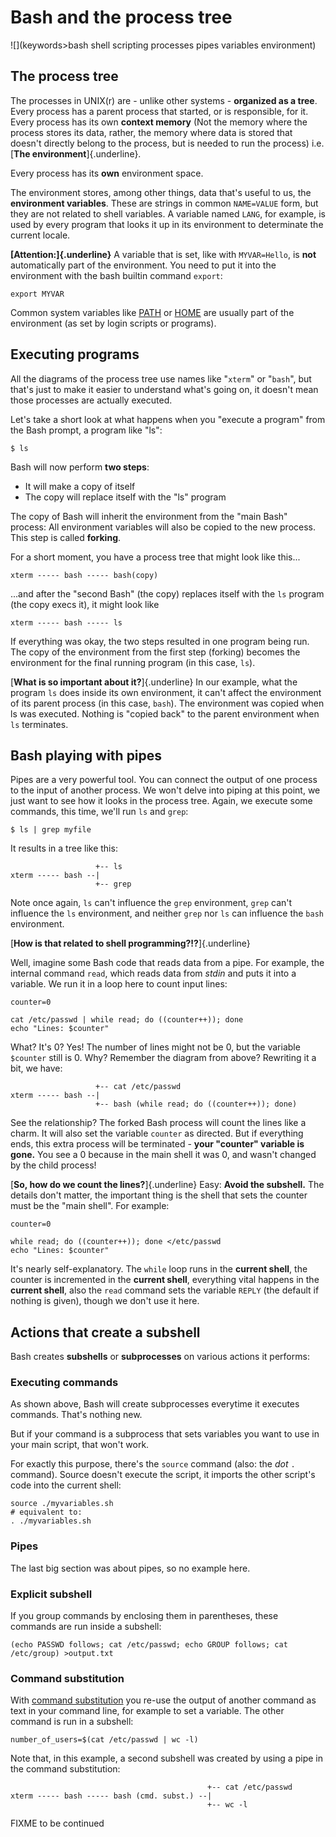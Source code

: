 # Bash and the process tree

![](keywords>bash shell scripting processes pipes variables environment)

## The process tree

The processes in UNIX(r) are - unlike other systems - **organized as a
tree**. Every process has a parent process that started, or is
responsible, for it. Every process has its own **context memory** (Not
the memory where the process stores its data, rather, the memory where
data is stored that doesn\'t directly belong to the process, but is
needed to run the process) i.e. [**The environment**]{.underline}.

Every process has its **own** environment space.

The environment stores, among other things, data that\'s useful to us,
the **environment variables**. These are strings in common `NAME=VALUE`
form, but they are not related to shell variables. A variable named
`LANG`, for example, is used by every program that looks it up in its
environment to determinate the current locale.

**[Attention:]{.underline}** A variable that is set, like with
`MYVAR=Hello`, is **not** automatically part of the environment. You
need to put it into the environment with the bash builtin command
`export`:

    export MYVAR

Common system variables like [PATH](/syntax/shellvars#PATH) or
[HOME](/syntax/shellvars#HOME) are usually part of the environment (as
set by login scripts or programs).

## Executing programs

All the diagrams of the process tree use names like \"`xterm`\" or
\"`bash`\", but that\'s just to make it easier to understand what\'s
going on, it doesn\'t mean those processes are actually executed.

Let\'s take a short look at what happens when you \"execute a program\"
from the Bash prompt, a program like \"ls\":

    $ ls

Bash will now perform **two steps**:

-   It will make a copy of itself
-   The copy will replace itself with the \"ls\" program

The copy of Bash will inherit the environment from the \"main Bash\"
process: All environment variables will also be copied to the new
process. This step is called **forking**.

For a short moment, you have a process tree that might look like
this\...

    xterm ----- bash ----- bash(copy)

\...and after the \"second Bash\" (the copy) replaces itself with the
`ls` program (the copy execs it), it might look like

    xterm ----- bash ----- ls

If everything was okay, the two steps resulted in one program being run.
The copy of the environment from the first step (forking) becomes the
environment for the final running program (in this case, `ls`).

[**What is so important about it?**]{.underline} In our example, what
the program `ls` does inside its own environment, it can\'t affect the
environment of its parent process (in this case, `bash`). The
environment was copied when ls was executed. Nothing is \"copied back\"
to the parent environment when `ls` terminates.

## Bash playing with pipes

Pipes are a very powerful tool. You can connect the output of one
process to the input of another process. We won\'t delve into piping at
this point, we just want to see how it looks in the process tree. Again,
we execute some commands, this time, we\'ll run `ls` and `grep`:

    $ ls | grep myfile

It results in a tree like this:

                       +-- ls
    xterm ----- bash --|
                       +-- grep

Note once again, `ls` can\'t influence the `grep` environment, `grep`
can\'t influence the `ls` environment, and neither `grep` nor `ls` can
influence the `bash` environment.

[**How is that related to shell programming?!?**]{.underline}

Well, imagine some Bash code that reads data from a pipe. For example,
the internal command `read`, which reads data from *stdin* and puts it
into a variable. We run it in a loop here to count input lines:

    counter=0

    cat /etc/passwd | while read; do ((counter++)); done
    echo "Lines: $counter"

What? It\'s 0? Yes! The number of lines might not be 0, but the variable
`$counter` still is 0. Why? Remember the diagram from above? Rewriting
it a bit, we have:

                       +-- cat /etc/passwd
    xterm ----- bash --|
                       +-- bash (while read; do ((counter++)); done)

See the relationship? The forked Bash process will count the lines like
a charm. It will also set the variable `counter` as directed. But if
everything ends, this extra process will be terminated - **your
\"counter\" variable is gone.** You see a 0 because in the main shell it
was 0, and wasn\'t changed by the child process!

[**So, how do we count the lines?**]{.underline} Easy: **Avoid the
subshell.** The details don\'t matter, the important thing is the shell
that sets the counter must be the \"main shell\". For example:

    counter=0

    while read; do ((counter++)); done </etc/passwd
    echo "Lines: $counter"

It\'s nearly self-explanatory. The `while` loop runs in the **current
shell**, the counter is incremented in the **current shell**, everything
vital happens in the **current shell**, also the `read` command sets the
variable `REPLY` (the default if nothing is given), though we don\'t use
it here.

## Actions that create a subshell

Bash creates **subshells** or **subprocesses** on various actions it
performs:

### Executing commands

As shown above, Bash will create subprocesses everytime it executes
commands. That\'s nothing new.

But if your command is a subprocess that sets variables you want to use
in your main script, that won\'t work.

For exactly this purpose, there\'s the `source` command (also: the *dot*
`.` command). Source doesn\'t execute the script, it imports the other
script\'s code into the current shell:

    source ./myvariables.sh
    # equivalent to:
    . ./myvariables.sh

### Pipes

The last big section was about pipes, so no example here.

### Explicit subshell

If you group commands by enclosing them in parentheses, these commands
are run inside a subshell:

    (echo PASSWD follows; cat /etc/passwd; echo GROUP follows; cat /etc/group) >output.txt

### Command substitution

With [command substitution](/syntax/expansion/cmdsubst) you re-use the
output of another command as text in your command line, for example to
set a variable. The other command is run in a subshell:

    number_of_users=$(cat /etc/passwd | wc -l)

Note that, in this example, a second subshell was created by using a
pipe in the command substitution:

                                                +-- cat /etc/passwd
    xterm ----- bash ----- bash (cmd. subst.) --|
                                                +-- wc -l

FIXME to be continued
